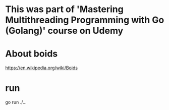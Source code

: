 # This was part of 'Mastering Multithreading Programming with Go (Golang)' course on Udemy  

# About boids
https://en.wikipedia.org/wiki/Boids

# run
go run ./...


